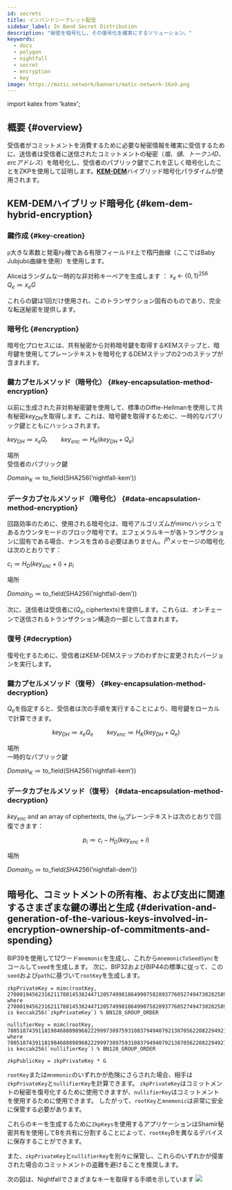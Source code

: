 ```yaml
---
id: secrets
title: インバンドシークレット配信
sidebar_label: In Band Secret Distribution
description: "秘密を暗号化し、その復号化を確実にするソリューション。"
keywords:
  - docs
  - polygon
  - nightfall
  - secret
  - encryption
  - key
image: https://matic.network/banners/matic-network-16x9.png
---
```

import katex from 'katex';

## 概要 {#overview}

受信者がコミットメントを消費するために必要な秘密情報を確実に受信するために、送信者は受信者に送信されたコミットメントの秘密（*塩*、*値*、*トークンID*、*ercアドレス*）を暗号化し、受信者のパブリック鍵でこれを正しく暗号化したことをZKPを使用して証明します。[**KEM-DEM**](https://eprint.iacr.org/2006/265.pdf)ハイブリッド暗号化パラダイムが使用されます。

## KEM-DEMハイブリッド暗号化 {#kem-dem-hybrid-encryption}


### 鍵作成 {#key-creation}

`p`大きな素数と発電`Fp`機である有限フィールド`E`上で楕円曲線（ここではBaby Jubjub`G`曲線を使用）を使用します。

Aliceはランダムな一時的な非対称キーペアを生成します  ：
$x_e \; \leftarrow\; \{0, 1\}^{256} \qquad Q_e \coloneqq x_eG$

これらの鍵は1回だけ使用され、このトランザクション固有のものであり、完全な転送秘密を提供します。

### 暗号化 {#encryption}

暗号化プロセスには、共有秘密から対称暗号鍵を取得するKEMステップと、暗号鍵を使用してプレーンテキストを暗号化するDEMステップの2つのステップが含まれます。

### 鍵カプセルメソッド（暗号化） {#key-encapsulation-method-encryption}
以前に生成された非対称秘密鍵を使用して、標準のDiffie-Hellmanを使用して共有秘密$key_{DH}$を取得します。これは、暗号鍵を取得するために、一時的なパブリック鍵とともにハッシュされます。

$key_{DH} \coloneqq x_eQ_r \qquad key_{enc} \coloneqq H_{K}(key_{DH} \; + \;Q_e)$


場所  
  受信者のパブリック鍵  

$Domain_{K} \coloneqq \text{to\_field}(\text{SHA256}(\text{'nightfall-kem'}))$


### データカプセルメソッド（暗号化） {#data-encapsulation-method-encryption}
回路効率のために、使用される暗号化は、暗号アルゴリズムがmimcハッシュであるカウンタモードのブロック暗号です。エフェメラルキーが各トランザクションに固有である場合、ナンスを含める必要はありません。$i^{th}$メッセージの暗号化は次のとおりです：

$c_i \coloneqq H_{D}(key_{enc} + i) + p_i$

場所  

$Domain_{D} \coloneqq \text{to\_field}(\text{SHA256}(\text{'nightfall-dem'}))$

次に、送信者は受信者に$(Q_e, \text{ciphertexts})$を提供します。これらは、オンチェーンで送信されるトランザクション構造の一部として含まれます。

### 復号 {#decryption}
復号化するために、受信者はKEM-DEMステップのわずかに変更されたバージョンを実行します。

### 鍵カプセルメソッド（復号） {#key-encapsulation-method-decryption}
$Q_e$を指定すると、受信者は次の手順を実行することにより、暗号鍵をローカルで計算できます。

$$key_{DH} \coloneqq x_eQ_e \qquad key_{enc} \coloneqq H_{K}(key_{DH} \; + \;Q_e)$$

場所  
  一時的なパブリック鍵  

$Domain_{K} \coloneqq \text{to\_field}(\text{SHA256}(\text{'nightfall-kem'}))$

### データカプセルメソッド（復号） {#data-encapsulation-method-decryption}
$key_{enc}$ and an array of ciphertexts, the $i_{th}$プレーンテキストは次のとおりで回復できます：

$$p_i \coloneqq c_i - H_{D}(key_{enc} + i)$$

場所  

$Domain_{D} \coloneqq \text{to\_field}(SHA256(\text{'nightfall-dem'}))$


## 暗号化、コミットメントの所有権、および支出に関連するさまざまな鍵の導出と生成 {#derivation-and-generation-of-the-various-keys-involved-in-encryption-ownership-of-commitments-and-spending}

BIP39を使用して12ワード`mnemonic`を生成し、これから`mnemonicToSeedSync`をコールして`seed`を生成します。
次に、BIP32およびBIP44の標準に従って、この`seed`および`path`に基づいて`rootKey`を生成します。

```
zkpPrivateKey = mimc(rootKey, 2708019456231621178814538244712057499818649907582893776052749473028258908910)
where 2708019456231621178814538244712057499818649907582893776052749473028258908910 is keccak256(`zkpPrivateKey`) % BN128_GROUP_ORDER

nullifierKey = mimc(rootKey, 7805187439118198468809896822299973897593108379494079213870562208229492109015n)
where 7805187439118198468809896822299973897593108379494079213870562208229492109015n is keccak256(`nullifierKey`) % BN128_GROUP_ORDER

zkpPublicKey = zkpPrivateKey * G
```

`rootKey`または`mnemonic`のいずれかが危険にさらされた場合、相手は`zkpPrivateKey`と`nullifierKey`を計算できます。
`zkpPrivateKey`はコミットメントの秘密を復号化するために使用できますが、`nullifierKey`はコミットメントを使用するために使用できます。
したがって、`rootKey`と`mnemonic`は非常に安全に保管する必要があります。

これらのキーを生成するために`ZkpKeys`を使用するアプリケーションはShamir秘密共有を使用してBを共有に分割することによって、`rootKey`Bを異なるデバイスに保存することができます。

また、`zkpPrivateKey`と`nullifierKey`を別々に保管し、これらのいずれかが侵害された場合のコミットメントの盗難を避けることを推奨します。

次の図は、Nightfallでさまざまなキーを取得する手順を示しています
![](../imgs/key-derivation.png)
